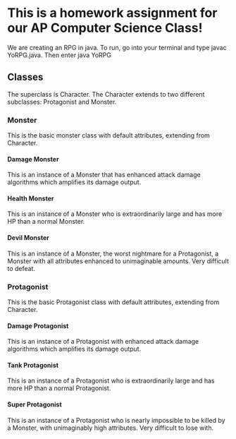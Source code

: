 # This is a homework assignment for our AP Computer Science Class! 

We are creating an RPG in java. To run, go into your terminal and type javac YoRPG.java. Then enter java YoRPG

## Classes

The superclass is Character. The Character extends to two different subclasses: Protagonist and Monster.

### Monster

This is the basic monster class with default attributes, extending from Character.

#### Damage Monster

This is an instance of a Monster that has enhanced attack damage algorithms which amplifies its damage output.

#### Health Monster

This is an instance of a Monster who is extraordinarily large and has more HP than a normal Monster. 

#### Devil Monster

This is an instance of a Monster, the worst nightmare for a Protagonist, a Monster with all attributes enhanced to unimaginable amounts. Very difficult to defeat.

### Protagonist

This is the basic Protagonist class with default attributes, extending from Character.

#### Damage Protagonist

This is an instance of a Protagonist with enhanced attack damage algorithms which amplifies its damage output. 

#### Tank Protagonist

This is an instance of a Protagonist who is extraordinarily large and has more HP than a normal Protagonist.

#### Super Protagonist

This is an instance of a Protagonist who is nearly impossible to be killed by a Monster, with unimaginably high attributes. Very difficult to lose with. 




